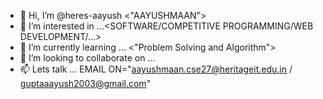 - 👋 Hi, I’m @heres-aayush <"AAYUSHMAAN">
- 👀 I’m interested in ...<CODING><SOFTWARE/COMPETITIVE PROGRAMMING/WEB DEVELOPMENT/...>
- 🌱 I’m currently learning ... <"Problem Solving and Algorithm">
- 💞️ I’m looking to collaborate on ... <Web Dev and Discussing cp>
- 📫 Lets talk ... EMAIL ON="aayushmaan.cse27@heritageit.edu.in / guptaaayush2003@gmail.com"

<!---
heres-aayush/heres-aayush is a ✨ special ✨ repository because its `README.md` (this file) appears on your GitHub profile.
You can click the Preview link to take a look at your changes.
--->
